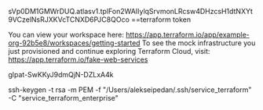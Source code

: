 sVp0DM1GMWrDUQ.atlasv1.tplFon2WAIIylqSrvmonLRcsw4DHzcsH1dtNXYt9VCzelNsRJXKVcTCNXD6PJC8QOco ==terraform token

You can view your workspace here:
    https://app.terraform.io/app/example-org-92b5e8/workspaces/getting-started
To see the mock infrastructure you just provisioned and continue exploring
Terraform Cloud, visit:
https://app.terraform.io/fake-web-services


glpat-SwKKyJ9dmQjN-DZLxA4k

ssh-keygen -t rsa -m PEM -f "/Users/alekseipedan/.ssh/service_terraform" -C "service_terraform_enterprise"
